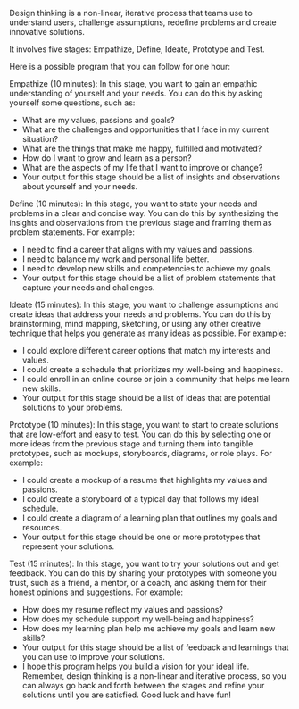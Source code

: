 Design thinking is a non-linear, iterative process that teams use to understand users, challenge assumptions, redefine problems and create innovative solutions. 

It involves five stages: Empathize, Define, Ideate, Prototype and Test. 

Here is a possible program that you can follow for one hour:

Empathize (10 minutes): In this stage, you want to gain an empathic understanding of yourself and your needs. You can do this by asking yourself some questions, such as:
- What are my values, passions and goals?
- What are the challenges and opportunities that I face in my current situation?
- What are the things that make me happy, fulfilled and motivated?
- How do I want to grow and learn as a person?
- What are the aspects of my life that I want to improve or change?
- Your output for this stage should be a list of insights and observations about yourself and your needs.

Define (10 minutes): In this stage, you want to state your needs and problems in a clear and concise way. You can do this by synthesizing the insights and observations from the previous stage and framing them as problem statements. For example:
- I need to find a career that aligns with my values and passions.
- I need to balance my work and personal life better.
- I need to develop new skills and competencies to achieve my goals.
- Your output for this stage should be a list of problem statements that capture your needs and challenges.

Ideate (15 minutes): In this stage, you want to challenge assumptions and create ideas that address your needs and problems. You can do this by brainstorming, mind mapping, sketching, or using any other creative technique that helps you generate as many ideas as possible. For example:
- I could explore different career options that match my interests and values.
- I could create a schedule that prioritizes my well-being and happiness.
- I could enroll in an online course or join a community that helps me learn new skills.
- Your output for this stage should be a list of ideas that are potential solutions to your problems.

Prototype (10 minutes): In this stage, you want to start to create solutions that are low-effort and easy to test. You can do this by selecting one or more ideas from the previous stage and turning them into tangible prototypes, such as mockups, storyboards, diagrams, or role plays. For example:
- I could create a mockup of a resume that highlights my values and passions.
- I could create a storyboard of a typical day that follows my ideal schedule.
- I could create a diagram of a learning plan that outlines my goals and resources.
- Your output for this stage should be one or more prototypes that represent your solutions.

Test (15 minutes): In this stage, you want to try your solutions out and get feedback. You can do this by sharing your prototypes with someone you trust, such as a friend, a mentor, or a coach, and asking them for their honest opinions and suggestions. For example:
- How does my resume reflect my values and passions?
- How does my schedule support my well-being and happiness?
- How does my learning plan help me achieve my goals and learn new skills?
- Your output for this stage should be a list of feedback and learnings that you can use to improve your solutions.
- I hope this program helps you build a vision for your ideal life. Remember, design thinking is a non-linear and iterative process, so you can always go back and forth between the stages and refine your solutions until you are satisfied. Good luck and have fun!
